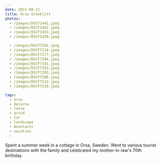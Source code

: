 ```yaml
---
date: 2021-08-11
title: Orsa Grönklitt
photos:
  - /images/DSCF1441.jpeg
  - /images/DSCF1442.jpeg
  - /images/DSCF1453.jpeg
  - /images/DSCF1439.jpeg

  - /images/DSCF7181.jpeg
  - /images/DSCF7210.jpeg
  - /images/DSCF7177.jpeg
  - /images/DSCF7204.jpeg
  - /images/DSCF7191.jpeg
  - /images/DSCF7193.jpeg
  - /images/DSCF7203.jpeg
  - /images/DSCF7206.jpeg
  - /images/DSCF7212.jpeg
  - /images/DSCF7216.jpeg

tags:
  - orsa
  - dalarna
  - lasse
  - arvid
  - tor
  - landscape
  - mountains
  - vacation
---
```


Spent a summer week in a cottage in Orsa, Sweden. Went to various tourist destinations with the family and celebrated my mother-in-law's 70th birthday.
